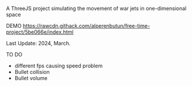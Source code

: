 A ThreeJS project simulating the movement of war jets in one-dimensional space

DEMO
https://rawcdn.githack.com/alperenbutun/free-time-project/5be066e/index.html

Last Update: 2024, March.

TO DO
* different fps causing speed problem
* Bullet collision
* Bullet volume
